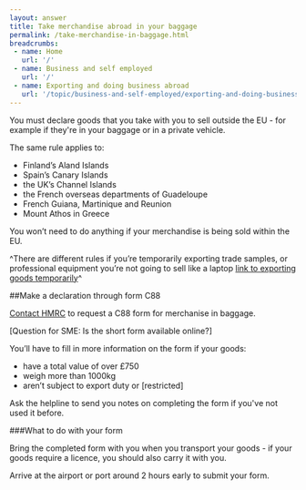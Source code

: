 ```yaml
---
layout: answer
title: Take merchandise abroad in your baggage
permalink: /take-merchandise-in-baggage.html
breadcrumbs:
 - name: Home
   url: '/'
 - name: Business and self employed
   url: '/'
 - name: Exporting and doing business abroad
   url: '/topic/business-and-self-employed/exporting-and-doing-business-abroad.html'
---
```

You must declare goods that you take with you to sell outside the EU - for example if they're in your baggage or in a private vehicle.

The same rule applies to:

* Finland’s Aland Islands
* Spain’s Canary Islands
* the UK’s Channel Islands
* the French overseas departments of Guadeloupe
* French Guiana, Martinique and Reunion
* Mount Athos in Greece

You won’t need to do anything if your merchandise is being sold within the EU.

^There are different rules if you’re temporarily exporting trade samples, or professional equipment you’re not going to sell like a laptop [link to exporting goods temporarily](https://govuk-import-export.herokuapp.com/guide/take-goods-out-uk-temporarily-for-business/overview.html)^

##Make a declaration through form C88

[Contact HMRC](https://www.gov.uk/government/organisations/hm-revenue-customs/contact/excise-enquiries) to request a C88 form for merchanise in baggage.

[Question for SME: Is the short form available online?]

You’ll have to fill in more information on the form if your goods:

* have a total value of over £750
* weigh more than 1000kg 
* aren’t subject to export duty or [restricted] 

Ask the helpline to send you notes on completing the form if you've not used it before.

###What to do with your form

Bring the completed form with you when you transport your goods - if your goods require a licence, you should also carry it with you.

Arrive at the airport or port around 2 hours early to submit your form.






